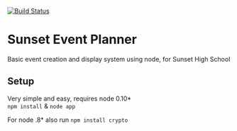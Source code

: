 [![Build Status](https://travis-ci.com/cranberriez/sunsetevents.svg?branch=master)](https://travis-ci.com/cranberriez/sunsetevents)

# Sunset Event Planner
Basic event creation and display system using node, for Sunset High School

## Setup
Very simple and easy, requires node 0.10* <br />
`npm install` & `node app`

For node .8* also run
`npm install crypto`
